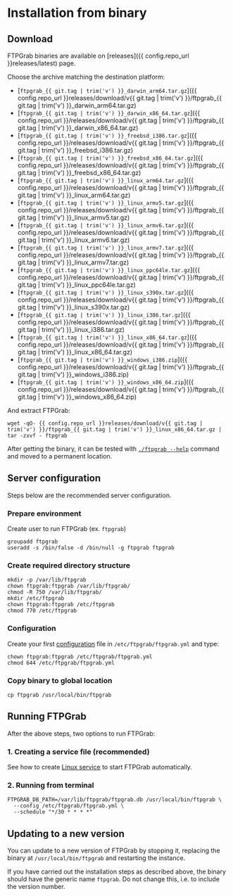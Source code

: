 # Installation from binary

## Download

FTPGrab binaries are available on [releases]({{ config.repo_url }}releases/latest) page.

Choose the archive matching the destination platform:

* [`ftpgrab_{{ git.tag | trim('v') }}_darwin_arm64.tar.gz`]({{ config.repo_url }}releases/download/v{{ git.tag | trim('v') }}/ftpgrab_{{ git.tag | trim('v') }}_darwin_arm64.tar.gz)
* [`ftpgrab_{{ git.tag | trim('v') }}_darwin_x86_64.tar.gz`]({{ config.repo_url }}/releases/download/v{{ git.tag | trim('v') }}/ftpgrab_{{ git.tag | trim('v') }}_darwin_x86_64.tar.gz)
* [`ftpgrab_{{ git.tag | trim('v') }}_freebsd_i386.tar.gz`]({{ config.repo_url }}/releases/download/v{{ git.tag | trim('v') }}/ftpgrab_{{ git.tag | trim('v') }}_freebsd_i386.tar.gz)
* [`ftpgrab_{{ git.tag | trim('v') }}_freebsd_x86_64.tar.gz`]({{ config.repo_url }}/releases/download/v{{ git.tag | trim('v') }}/ftpgrab_{{ git.tag | trim('v') }}_freebsd_x86_64.tar.gz)
* [`ftpgrab_{{ git.tag | trim('v') }}_linux_arm64.tar.gz`]({{ config.repo_url }}/releases/download/v{{ git.tag | trim('v') }}/ftpgrab_{{ git.tag | trim('v') }}_linux_arm64.tar.gz)
* [`ftpgrab_{{ git.tag | trim('v') }}_linux_armv5.tar.gz`]({{ config.repo_url }}/releases/download/v{{ git.tag | trim('v') }}/ftpgrab_{{ git.tag | trim('v') }}_linux_armv5.tar.gz)
* [`ftpgrab_{{ git.tag | trim('v') }}_linux_armv6.tar.gz`]({{ config.repo_url }}/releases/download/v{{ git.tag | trim('v') }}/ftpgrab_{{ git.tag | trim('v') }}_linux_armv6.tar.gz)
* [`ftpgrab_{{ git.tag | trim('v') }}_linux_armv7.tar.gz`]({{ config.repo_url }}/releases/download/v{{ git.tag | trim('v') }}/ftpgrab_{{ git.tag | trim('v') }}_linux_armv7.tar.gz)
* [`ftpgrab_{{ git.tag | trim('v') }}_linux_ppc64le.tar.gz`]({{ config.repo_url }}/releases/download/v{{ git.tag | trim('v') }}/ftpgrab_{{ git.tag | trim('v') }}_linux_ppc64le.tar.gz)
* [`ftpgrab_{{ git.tag | trim('v') }}_linux_s390x.tar.gz`]({{ config.repo_url }}/releases/download/v{{ git.tag | trim('v') }}/ftpgrab_{{ git.tag | trim('v') }}_linux_s390x.tar.gz)
* [`ftpgrab_{{ git.tag | trim('v') }}_linux_i386.tar.gz`]({{ config.repo_url }}/releases/download/v{{ git.tag | trim('v') }}/ftpgrab_{{ git.tag | trim('v') }}_linux_i386.tar.gz)
* [`ftpgrab_{{ git.tag | trim('v') }}_linux_x86_64.tar.gz`]({{ config.repo_url }}/releases/download/v{{ git.tag | trim('v') }}/ftpgrab_{{ git.tag | trim('v') }}_linux_x86_64.tar.gz)
* [`ftpgrab_{{ git.tag | trim('v') }}_windows_i386.zip`]({{ config.repo_url }}/releases/download/v{{ git.tag | trim('v') }}/ftpgrab_{{ git.tag | trim('v') }}_windows_i386.zip)
* [`ftpgrab_{{ git.tag | trim('v') }}_windows_x86_64.zip`]({{ config.repo_url }}/releases/download/v{{ git.tag | trim('v') }}/ftpgrab_{{ git.tag | trim('v') }}_windows_x86_64.zip)

And extract FTPGrab:

```shell
wget -qO- {{ config.repo_url }}releases/download/v{{ git.tag | trim('v') }}/ftpgrab_{{ git.tag | trim('v') }}_linux_x86_64.tar.gz | tar -zxvf - ftpgrab
```

After getting the binary, it can be tested with [`./ftpgrab --help`](../usage/cli.md) command and moved to a permanent
location.

## Server configuration

Steps below are the recommended server configuration.

### Prepare environment

Create user to run FTPGrab (ex. `ftpgrab`)

```shell
groupadd ftpgrab
useradd -s /bin/false -d /bin/null -g ftpgrab ftpgrab
```

### Create required directory structure

```shell
mkdir -p /var/lib/ftpgrab
chown ftpgrab:ftpgrab /var/lib/ftpgrab/
chmod -R 750 /var/lib/ftpgrab/
mkdir /etc/ftpgrab
chown ftpgrab:ftpgrab /etc/ftpgrab
chmod 770 /etc/ftpgrab
```

### Configuration

Create your first [configuration](../config/index.md) file in `/etc/ftpgrab/ftpgrab.yml` and type:

```shell
chown ftpgrab:ftpgrab /etc/ftpgrab/ftpgrab.yml
chmod 644 /etc/ftpgrab/ftpgrab.yml
```

### Copy binary to global location

```shell
cp ftpgrab /usr/local/bin/ftpgrab
```

## Running FTPGrab

After the above steps, two options to run FTPGrab:

### 1. Creating a service file (recommended)

See how to create [Linux service](linux-service.md) to start FTPGrab automatically.

### 2. Running from terminal

```shell
FTPGRAB_DB_PATH=/var/lib/ftpgrab/ftpgrab.db /usr/local/bin/ftpgrab \
  --config /etc/ftpgrab/ftpgrab.yml \
  --schedule "*/30 * * * *"
```

## Updating to a new version

You can update to a new version of FTPGrab by stopping it, replacing the binary at `/usr/local/bin/ftpgrab` and
restarting the instance.

If you have carried out the installation steps as described above, the binary should have the generic name `ftpgrab`.
Do not change this, i.e. to include the version number.
